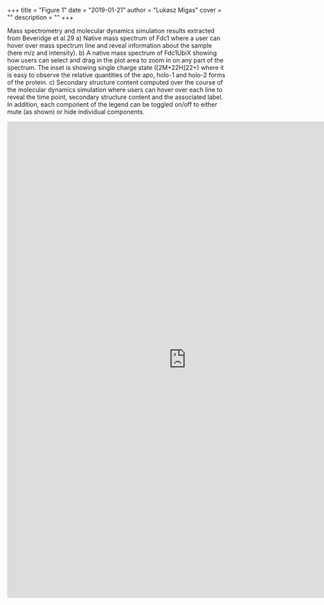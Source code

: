 +++
title = "Figure 1"
date = "2019-01-21"
author = "Lukasz Migas"
cover = ""
description = ""
+++

Mass spectrometry and molecular dynamics simulation results extracted from Beveridge et al.29 a) Native mass spectrum of Fdc1 where a user can hover over mass spectrum line and reveal information about the sample (here m/z and intensity). b) A native mass spectrum of Fdc1UbiX showing how users can select and drag in the plot area to zoom in on any part of the spectrum. The inset is showing single charge state ([2M+22H]22+) where it is easy to observe the relative quantities of the apo, holo-1 and holo-2 forms of the protein. c) Secondary structure content computed over the course of the molecular dynamics simulation where users can hover over each line to reveal the time point, secondary structure content and the associated label. In addition, each component of the legend can be toggled on/off to either mute (as shown) or hide individual components.


<iframe 
    width="825" 
    frameborder="0" 
    height="1100"
    src="https://raw.githubusercontent.com/BarranLab/Migas_ORIGAMI_2018/master/Figure_1.html"
    style="background: #FFFFFF;"
></iframe>


